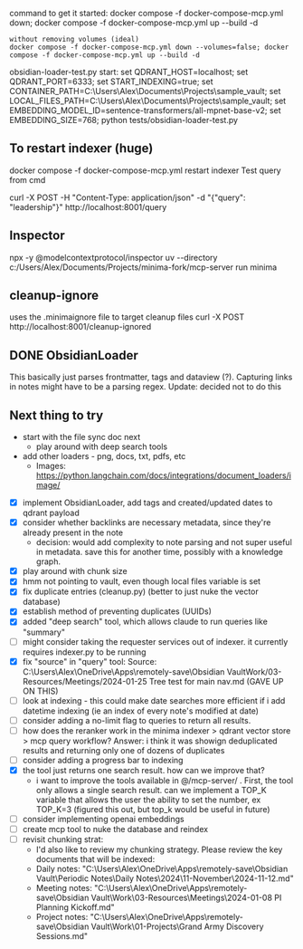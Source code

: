 command to get it started: 
    docker compose -f docker-compose-mcp.yml down; docker compose -f docker-compose-mcp.yml up --build -d

    without removing volumes (ideal) 
    docker compose -f docker-compose-mcp.yml down --volumes=false; docker compose -f docker-compose-mcp.yml up --build -d

obsidian-loader-test.py start:
set QDRANT_HOST=localhost; set QDRANT_PORT=6333; set START_INDEXING=true; set CONTAINER_PATH=C:\Users\Alex\Documents\Projects\sample_vault; set LOCAL_FILES_PATH=C:\Users\Alex\Documents\Projects\sample_vault; set EMBEDDING_MODEL_ID=sentence-transformers/all-mpnet-base-v2; set EMBEDDING_SIZE=768; python tests/obsidian-loader-test.py

## To restart indexer (huge)

docker compose -f docker-compose-mcp.yml restart indexer
Test query from cmd

curl -X POST -H "Content-Type: application/json" -d "{"query": "leadership"}" http://localhost:8001/query

## Inspector
npx -y @modelcontextprotocol/inspector uv --directory c:/Users/Alex/Documents/Projects/minima-fork/mcp-server run minima

## cleanup-ignore
uses the .minimaignore file to target cleanup files
curl -X POST http://localhost:8001/cleanup-ignored

## DONE ObsidianLoader
This basically just parses frontmatter, tags and dataview (?). Capturing links in notes might have to be a parsing regex. Update: decided not to do this

## Next thing to try
- start with the file sync doc next
  - play around with deep search tools
- add other loaders - png, docs, txt, pdfs, etc
  - Images: https://python.langchain.com/docs/integrations/document_loaders/image/

- [x] implement ObsidianLoader, add tags and created/updated dates to qdrant payload
- [x] consider whether backlinks are necessary metadata, since they're already present in the note
  - decision: would add complexity to note parsing and not super useful in metadata. save this for another time, possibly with a knowledge graph.
- [x] play around with chunk size
- [x] hmm not pointing to vault, even though local files variable is set
- [x] fix duplicate entries (cleanup.py) (better to just nuke the vector database)
- [x] establish method of preventing duplicates (UUIDs)
- [x] added "deep search" tool, which allows claude to run queries like "summary" 
- [ ] might consider taking the requester services out of indexer. it currently requires indexer.py to be running
- [x] fix "source" in "query" tool: Source: C:\Users\Alex\OneDrive\Apps\remotely-save\Obsidian VaultWork/03-Resources/Meetings/2024-01-25 Tree test for main nav.md (GAVE UP ON THIS)
- [ ] look at indexing - this could make date searches more efficient if i add datetime indexing (ie an index of every note's modified at date)
- [ ] consider adding a no-limit flag to queries to return all results.
- [ ] how does the reranker work in the minima indexer > qdrant vector store > mcp query workflow? Answer: i think it was showign deduplicated results and returning only one of dozens of duplicates
- [ ] consider adding a progress bar to indexing
- [x] the tool just returns one search result. how can we improve that?
  - i want to improve the tools available in @/mcp-server/ . First, the tool only allows a single search result. can we implement a TOP_K variable that allows the user the ability to set the number, ex TOP_K=3 (figured this out, but top_k would be useful in future)
- [ ] consider implementing openai embeddings
- [ ] create mcp tool to nuke the database and reindex
- [ ] revisit chunking strat:
    - I'd also like to review my chunking strategy. Please review the key documents that will be indexed: 
    - Daily notes: "C:\Users\Alex\OneDrive\Apps\remotely-save\Obsidian Vault\Periodic Notes\Daily Notes\2024\11-November\2024-11-12.md"
    - Meeting notes: "C:\Users\Alex\OneDrive\Apps\remotely-save\Obsidian Vault\Work\03-Resources\Meetings\2024-01-08 PI Planning Kickoff.md"
    - Project notes: "C:\Users\Alex\OneDrive\Apps\remotely-save\Obsidian Vault\Work\01-Projects\Grand Army Discovery Sessions.md"